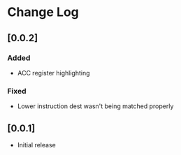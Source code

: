 # Change Log

## [0.0.2]

### Added
- ACC register highlighting

### Fixed
- Lower instruction dest wasn't being matched properly

## [0.0.1]

- Initial release
